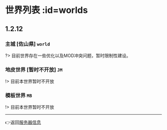 # 世界列表 :id=worlds

## 1.2.12

### 主城 [佐山県] `world`

?> 目前世界存在一些优化以及MOD冲突问题，暂时限制性建设。 

### 地皮世界 [暂时不开放] `JM`

!> 目前本世界暂时不开放

### 模板世界 `MB`

!> 目前本世界暂时不开放

----

👉返回[服务器信息](/welcome/servers.md#survival)
